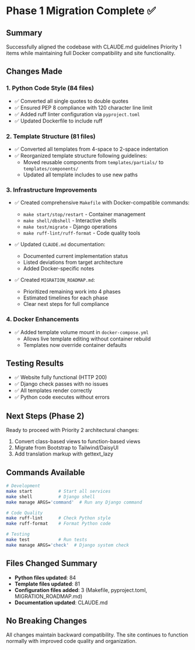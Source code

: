 # Phase 1 Migration Complete ✅

## Summary
Successfully aligned the codebase with CLAUDE.md guidelines Priority 1 items while maintaining full Docker compatibility and site functionality.

## Changes Made

### 1. Python Code Style (84 files)
- ✅ Converted all single quotes to double quotes
- ✅ Ensured PEP 8 compliance with 120 character line limit
- ✅ Added ruff linter configuration via `pyproject.toml`
- ✅ Updated Dockerfile to include ruff

### 2. Template Structure (81 files)
- ✅ Converted all templates from 4-space to 2-space indentation
- ✅ Reorganized template structure following guidelines:
  - Moved reusable components from `templates/partials/` to `templates/components/`
  - Updated all template includes to use new paths

### 3. Infrastructure Improvements
- ✅ Created comprehensive `Makefile` with Docker-compatible commands:
  - `make start/stop/restart` - Container management
  - `make shell/dbshell` - Interactive shells
  - `make test/migrate` - Django operations
  - `make ruff-lint/ruff-format` - Code quality tools
  
- ✅ Updated `CLAUDE.md` documentation:
  - Documented current implementation status
  - Listed deviations from target architecture
  - Added Docker-specific notes

- ✅ Created `MIGRATION_ROADMAP.md`:
  - Prioritized remaining work into 4 phases
  - Estimated timelines for each phase
  - Clear next steps for full compliance

### 4. Docker Enhancements
- ✅ Added template volume mount in `docker-compose.yml`
  - Allows live template editing without container rebuild
  - Templates now override container defaults

## Testing Results
- ✅ Website fully functional (HTTP 200)
- ✅ Django check passes with no issues
- ✅ All templates render correctly
- ✅ Python code executes without errors

## Next Steps (Phase 2)
Ready to proceed with Priority 2 architectural changes:
1. Convert class-based views to function-based views
2. Migrate from Bootstrap to Tailwind/DaisyUI
3. Add translation markup with gettext_lazy

## Commands Available
```bash
# Development
make start          # Start all services
make shell          # Django shell
make manage ARGS='command'  # Run any Django command

# Code Quality
make ruff-lint      # Check Python style
make ruff-format    # Format Python code

# Testing
make test           # Run tests
make manage ARGS='check'  # Django system check
```

## Files Changed Summary
- **Python files updated**: 84
- **Template files updated**: 81
- **Configuration files added**: 3 (Makefile, pyproject.toml, MIGRATION_ROADMAP.md)
- **Documentation updated**: CLAUDE.md

## No Breaking Changes
All changes maintain backward compatibility. The site continues to function normally with improved code quality and organization.